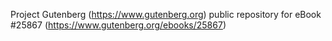 Project Gutenberg (https://www.gutenberg.org) public repository for eBook #25867 (https://www.gutenberg.org/ebooks/25867)
